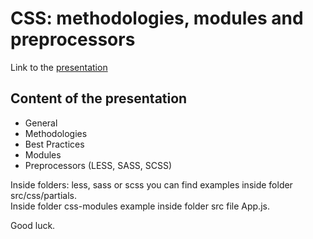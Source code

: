 # СSS: methodologies, modules and preprocessors

Link to the [presentation](https://docs.google.com/presentation/d/1Uhhkn2C5UDmvOhpy6rn3I5U5l_wQMWE-ibBOKTtKYd4/edit?usp=sharing)

## Content of the presentation

- General
- Methodologies
- Best Practices
- Modules
- Preprocessors (LESS, SASS, SCSS)

Inside folders: less, sass or scss you can find examples inside folder src/css/partials.  
Inside folder css-modules example inside folder src file App.js.

Good luck.
